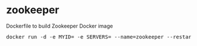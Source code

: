 # zookeeper
Dockerfile to build Zookeeper Docker image

<pre>
docker run -d -e MYID=<myid> -e SERVERS=<node1,node2,node3> --name=zookeeper --restart=always --net=host <docker-image>
</pre>
